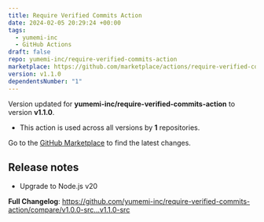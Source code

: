 ```yaml
---
title: Require Verified Commits Action
date: 2024-02-05 20:29:24 +00:00
tags:
  - yumemi-inc
  - GitHub Actions
draft: false
repo: yumemi-inc/require-verified-commits-action
marketplace: https://github.com/marketplace/actions/require-verified-commits-action
version: v1.1.0
dependentsNumber: "1"
---
```



Version updated for **yumemi-inc/require-verified-commits-action** to version **v1.1.0**.
- This action is used across all versions by **1** repositories.

Go to the [GitHub Marketplace](https://github.com/marketplace/actions/require-verified-commits-action) to find the latest changes.

## Release notes

- Upgrade to Node.js v20

**Full Changelog**: https://github.com/yumemi-inc/require-verified-commits-action/compare/v1.0.0-src...v1.1.0-src

